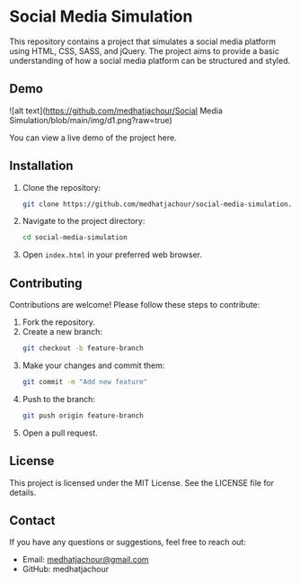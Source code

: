 # Social Media Simulation

This repository contains a project that simulates a social media platform using HTML, CSS, SASS, and jQuery. The project aims to provide a basic understanding of how a social media platform can be structured and styled.


## Demo
![alt text](https://github.com/medhatjachour/Social Media Simulation/blob/main/img/d1.png?raw=true)

You can view a live demo of the project here.


## Installation

1. Clone the repository:
    ```bash
    git clone https://github.com/medhatjachour/social-media-simulation.git
    ```
2. Navigate to the project directory:
    ```bash
    cd social-media-simulation
    ```
3. Open `index.html` in your preferred web browser.


## Contributing

Contributions are welcome! Please follow these steps to contribute:

1. Fork the repository.
2. Create a new branch:
    ```bash
    git checkout -b feature-branch
    ```
3. Make your changes and commit them:
    ```bash
    git commit -m "Add new feature"
    ```
4. Push to the branch:
    ```bash
    git push origin feature-branch
    ```
5. Open a pull request.

## License

This project is licensed under the MIT License. See the LICENSE file for details.

## Contact

If you have any questions or suggestions, feel free to reach out:

- Email: medhatjachour@gmail.com
- GitHub: medhatjachour